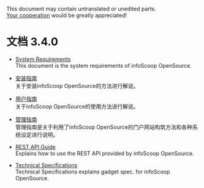 This document may contain untranslated or unedited parts.  
[Your cooperation](../README.md) would be greatly appreciated!

# 文档 3.4.0

* [System Requirements]  
  This document is the system requirements of infoScoop OpenSource.

* [安装指南][Installation Guide]  
关于安装infoScoop OpenSource的方法进行解说。

* [用户指南][User Guide]  
关于infoScoop OpenSource的使用方法进行解说。

* [管理指南][Administration Guide]  
管理指南是关于利用了infoScoop OpenSource的门户网站构筑方法和各种系统设定进行说明。

* [REST API Guide]  
  Explains how to use the REST API provided by infoScoop OpenSource.

* [Technical Specifications]  
Technical Specifications explains gadget spec. for infoScoop OpenSource.


[System Requirements]: system-requirements.md
[Installation Guide]: installation-guide/index.md "安装指南"
[User Guide]: user-guide/index.md "用户指南"
[Administration Guide]: administration-guide/index.md "管理指南"
[REST API Guide]: restapi-guide/index.md
[Technical Specifications]: technical-specifications/index.md
